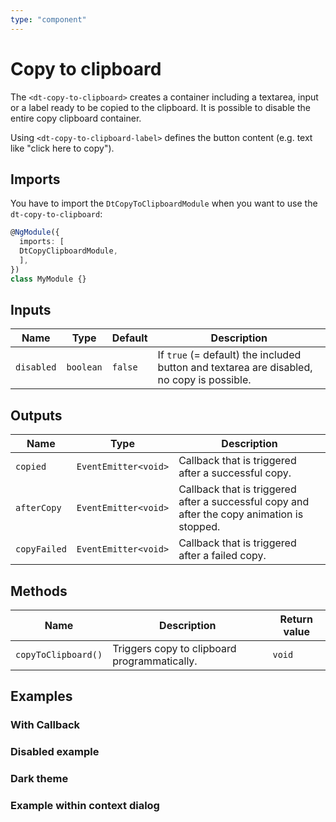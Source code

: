 ```yaml
---
type: "component"
---
```


# Copy to clipboard

The `<dt-copy-to-clipboard>` creates a container including a textarea, input or a label ready to be copied to the clipboard. It is possible to disable the entire copy clipboard container.

Using `<dt-copy-to-clipboard-label>` defines the button content (e.g. text like "click here to copy").

<docs-source-example example="DefaultCopyToClipboardExampleComponent"></docs-source-example>

## Imports

You have to import the `DtCopyToClipboardModule` when you want to use the `dt-copy-to-clipboard`:

```typescript
@NgModule({
  imports: [
  DtCopyClipboardModule,
  ],
})
class MyModule {}
```

## Inputs

| Name | Type | Default | Description |
| --- | --- | --- | --- |
| `disabled` | `boolean` | `false` | If `true` (= default) the included button and textarea are disabled, no copy is possible. |

## Outputs

| Name | Type | Description |
| --- | --- | --- |
| `copied` | `EventEmitter<void>` | Callback that is triggered after a successful copy. |
| `afterCopy` | `EventEmitter<void>` | Callback that is triggered after a successful copy and after the copy animation is stopped. |
| `copyFailed` | `EventEmitter<void>` | Callback that is triggered after a failed copy. |

## Methods

| Name | Description | Return value |
| --- | --- | --- |
| `copyToClipboard()` | Triggers copy to clipboard programmatically. | `void` |

## Examples

### With Callback

<docs-source-example example="CallbackCopyToClipboardExampleComponent"></docs-source-example>

### Disabled example

<docs-source-example example="DisabledCopyToClipboardExampleComponent"></docs-source-example>

### Dark theme

<docs-source-example example="DarkCopyToClipboardExampleComponent" themedark="true"></docs-source-example>

### Example within context dialog

<docs-source-example example="ContextCopyToClipboardExampleComponent"></docs-source-example>



